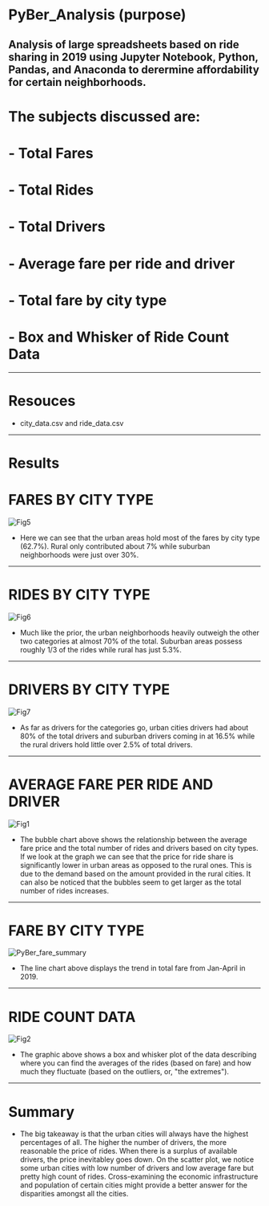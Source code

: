 # PyBer_Analysis (purpose)
Analysis of large spreadsheets based on ride sharing in 2019 using Jupyter Notebook, Python, Pandas, and Anaconda to derermine affordability for certain neighborhoods.
--------------
# The subjects discussed are:
  # - Total Fares
  # - Total Rides
  # - Total Drivers
  # - Average fare per ride and driver
  # - Total fare by city type
  # - Box and Whisker of Ride Count Data
--------------
# Resouces
  - city_data.csv and ride_data.csv
--------------

# Results
  # FARES BY CITY TYPE
![Fig5](https://user-images.githubusercontent.com/107223178/179078589-a8d32683-8c50-4b95-ba97-46e67ac462cf.png)
  - Here we can see that the urban areas hold most of the fares by city type (62.7%). Rural only contributed about 7% while suburban neighborhoods were just over 30%.
--------------
  # RIDES BY CITY TYPE
![Fig6](https://user-images.githubusercontent.com/107223178/179078490-9b3a8289-bd87-4b34-8e39-e3d45695a309.png)
  - Much like the prior, the urban neighborhoods heavily outweigh the other two categories at almost 70% of the total. Suburban areas possess roughly 1/3 of the rides while rural has just 5.3%.
--------------
  # DRIVERS BY CITY TYPE
![Fig7](https://user-images.githubusercontent.com/107223178/179078563-784a6b31-198b-419f-9e5a-38ca9004ddcf.png)
  - As far as drivers for the categories go, urban cities drivers had about 80% of the total drivers and suburban drivers coming in at 16.5% while the rural drivers hold little over 2.5% of total drivers.
--------------
  # AVERAGE FARE PER RIDE AND DRIVER
![Fig1](https://user-images.githubusercontent.com/107223178/179078728-05686182-4275-4ba2-94da-75f01544d4de.png)
  - The bubble chart above shows the relationship between the average fare price and the total number of rides and drivers based on city types. If we look at the graph we can see that the price for ride share is significantly lower in urban areas as opposed to the rural ones. This is due to the demand based on the amount provided in the rural cities. It can also be noticed that the bubbles seem to get larger as the total number of rides increases. 
---------------
  # FARE BY CITY TYPE
![PyBer_fare_summary](https://user-images.githubusercontent.com/107223178/179078774-72082b29-0acd-4aa8-b323-c7841e7c5c98.png)
  - The line chart above displays the trend in total fare from Jan-April in 2019.
---------------
  # RIDE COUNT DATA
![Fig2](https://user-images.githubusercontent.com/107223178/179089860-15c00b64-638b-43a3-9d71-180259e0e5f8.png)
  - The graphic above shows a box and whisker plot of the data describing where you can find the averages of the rides (based on fare) and how much they fluctuate (based on the outliers, or, "the extremes"). 
--------------
# Summary
  - The big takeaway is that the urban cities will always have the highest percentages of all. The higher the number of drivers, the more reasonable the price of rides. When there is a surplus of available drivers, the price inevitabley goes down. On the scatter plot, we notice some urban cities with low number of drivers and low average fare but pretty high count of rides. Cross-examining the economic infrastructure and population of certain cities might provide a better answer for the disparities amongst all the cities.
